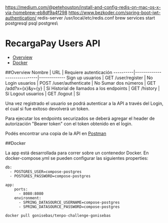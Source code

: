 https://medium.com/@petehouston/install-and-config-redis-on-mac-os-x-via-homebrew-eb8df9a4f298
https://www.bezkoder.com/spring-boot-jwt-authentication/
redis-server /usr/local/etc/redis.conf
brew services start postgresql
psql postgres\



# RecargaPay Users API


* [Overview](#overview)
* [Docker](#docker)

##Overview
Nombre      |  URL                        | Requiere autenticación
----------|-----------------------------|-------------
Sign up usuarios   |  GET /user/register | No
Login usuarios | POST /user/authenticate | No
Sumar dos números | GET /add?x={x}&y={y} | Sí
Historial de llamados a los endpoints | GET /history | Sí
Logout usuarios | GET /logout | Sí

Una vez registrado el usuario se podrá autenticar a la API a través del Login, el cual si fue exitoso devolverá un token.

Para ejecutar los endpoints securizados se deberá agregar el header de autorización "Bearer token" con el token obtenido en el login.

Podés encontrar una copia de la API en [Postman](challenge-app/src/main/resources/challenge.postman_collection.json)


##Docker

La app está desarrollada para correr sobre un contenedor Docker. 
En docker-compose.yml se pueden configurar las siguientes properties:

```
db:
  - POSTGRES_USER=compose-postgres
  - POSTGRES_PASSWORD=compose-postgres
```
```
app:
    ports:
      - 8080:8080
    environment:
      - SPRING_DATASOURCE_USERNAME=compose-postgres
      - SPRING_DATASOURCE_PASSWORD=compose-postgres
```

```
docker pull gonisebas/tenpo-challenge-gonisebas
```
